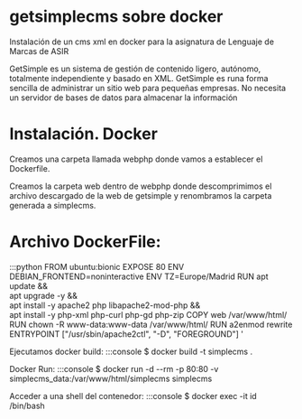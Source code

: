 # getsimplecms sobre docker
Instalación de un cms xml en docker para la asignatura de Lenguaje de Marcas de ASIR


GetSimple es un sistema de gestión de contenido ligero, autónomo, totalmente independiente y basado en XML. GetSimple es runa forma sencilla de administrar un sitio web para pequeñas empresas. No necesita un servidor de bases de datos para almacenar la información

# Instalación. Docker

Creamos una carpeta llamada webphp donde vamos a establecer el Dockerfile.

Creamos la carpeta web dentro de webphp donde descomprimimos el archivo descargado de la web de getsimple y renombramos la carpeta generada a simplecms.


# Archivo DockerFile:
:::python
FROM ubuntu:bionic 
EXPOSE 80
ENV DEBIAN_FRONTEND=noninteractive
ENV TZ=Europe/Madrid
RUN apt update && \
apt upgrade -y && \
apt install -y apache2 php libapache2-mod-php && \
apt install -y php-xml php-curl php-gd php-zip 
COPY web /var/www/html/ 
RUN chown -R www-data:www-data /var/www/html/
RUN a2enmod rewrite
ENTRYPOINT ["/usr/sbin/apache2ctl", "-D", "FOREGROUND"] '

Ejecutamos docker build:
:::console
$ docker build -t simplecms .

Docker Run:
:::console
$ docker run -d --rm -p 80:80 -v simplecms_data:/var/www/html/simplecms simplecms 

Acceder a una shell del contenedor:
:::console
$ docker exec -it id /bin/bash
